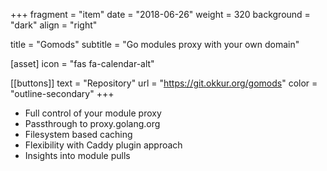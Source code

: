 +++
fragment = "item"
date = "2018-06-26"
weight = 320
background = "dark"
align = "right"

title = "Gomods"
subtitle = "Go modules proxy with your own domain"

[asset]
  icon = "fas fa-calendar-alt"

[[buttons]]
  text = "Repository"
  url = "https://git.okkur.org/gomods"
  color = "outline-secondary"
+++

* Full control of your module proxy
* Passthrough to proxy.golang.org
* Filesystem based caching
* Flexibility with Caddy plugin approach
* Insights into module pulls

